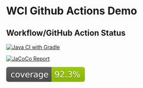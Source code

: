 # WCI Github Actions Demo

## Workflow/GitHub Action Status
[![Java CI with Gradle](https://github.com/gaaliciA1990/WCIGithubActionsDemo/actions/workflows/gradle.yml/badge.svg)](https://github.com/gaaliciA1990/WCIGithubActionsDemo/actions/workflows/gradle.yml)

[![JaCoCo Report](https://github.com/gaaliciA1990/WCIGithubActionsDemo/actions/workflows/jacocoReport.yml/badge.svg)](https://github.com/gaaliciA1990/WCIGithubActionsDemo/actions/workflows/jacocoReport.yml)

[![Test Coverage](https://github.com/gaaliciA1990/WCIGithubActionsDemo/blob/main/.github/badges/jacoco.svg)](https://github.com/gaaliciA1990/WCIGithubActionsDemo/actions/workflows/testCoverage.yml)
